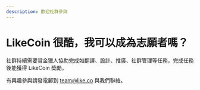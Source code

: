 ```yaml
---
description: 歡迎社群參與
---
```


# LikeCoin 很酷，我可以成為志願者嗎？

社群持續需要賞金獵人協助完成如翻譯、設計、推廣、社群管理等任務，完成任務後能獲得 LikeCoin 奬勵。

有興趣參與請發電郵到 [team@like.co](mailto:team@like.co) 與我們聯絡。

